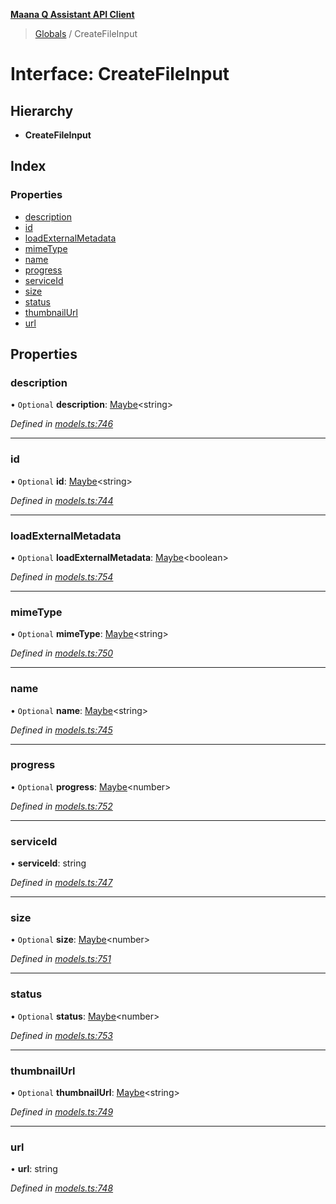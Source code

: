 **[Maana Q Assistant API Client](../README.md)**

> [Globals](../README.md) / CreateFileInput

# Interface: CreateFileInput

## Hierarchy

* **CreateFileInput**

## Index

### Properties

* [description](createfileinput.md#description)
* [id](createfileinput.md#id)
* [loadExternalMetadata](createfileinput.md#loadexternalmetadata)
* [mimeType](createfileinput.md#mimetype)
* [name](createfileinput.md#name)
* [progress](createfileinput.md#progress)
* [serviceId](createfileinput.md#serviceid)
* [size](createfileinput.md#size)
* [status](createfileinput.md#status)
* [thumbnailUrl](createfileinput.md#thumbnailurl)
* [url](createfileinput.md#url)

## Properties

### description

• `Optional` **description**: [Maybe](../README.md#maybe)\<string>

*Defined in [models.ts:746](https://github.com/maana-io/q-assistant-client/blob/develop/src/models.ts#L746)*

___

### id

• `Optional` **id**: [Maybe](../README.md#maybe)\<string>

*Defined in [models.ts:744](https://github.com/maana-io/q-assistant-client/blob/develop/src/models.ts#L744)*

___

### loadExternalMetadata

• `Optional` **loadExternalMetadata**: [Maybe](../README.md#maybe)\<boolean>

*Defined in [models.ts:754](https://github.com/maana-io/q-assistant-client/blob/develop/src/models.ts#L754)*

___

### mimeType

• `Optional` **mimeType**: [Maybe](../README.md#maybe)\<string>

*Defined in [models.ts:750](https://github.com/maana-io/q-assistant-client/blob/develop/src/models.ts#L750)*

___

### name

• `Optional` **name**: [Maybe](../README.md#maybe)\<string>

*Defined in [models.ts:745](https://github.com/maana-io/q-assistant-client/blob/develop/src/models.ts#L745)*

___

### progress

• `Optional` **progress**: [Maybe](../README.md#maybe)\<number>

*Defined in [models.ts:752](https://github.com/maana-io/q-assistant-client/blob/develop/src/models.ts#L752)*

___

### serviceId

•  **serviceId**: string

*Defined in [models.ts:747](https://github.com/maana-io/q-assistant-client/blob/develop/src/models.ts#L747)*

___

### size

• `Optional` **size**: [Maybe](../README.md#maybe)\<number>

*Defined in [models.ts:751](https://github.com/maana-io/q-assistant-client/blob/develop/src/models.ts#L751)*

___

### status

• `Optional` **status**: [Maybe](../README.md#maybe)\<number>

*Defined in [models.ts:753](https://github.com/maana-io/q-assistant-client/blob/develop/src/models.ts#L753)*

___

### thumbnailUrl

• `Optional` **thumbnailUrl**: [Maybe](../README.md#maybe)\<string>

*Defined in [models.ts:749](https://github.com/maana-io/q-assistant-client/blob/develop/src/models.ts#L749)*

___

### url

•  **url**: string

*Defined in [models.ts:748](https://github.com/maana-io/q-assistant-client/blob/develop/src/models.ts#L748)*
